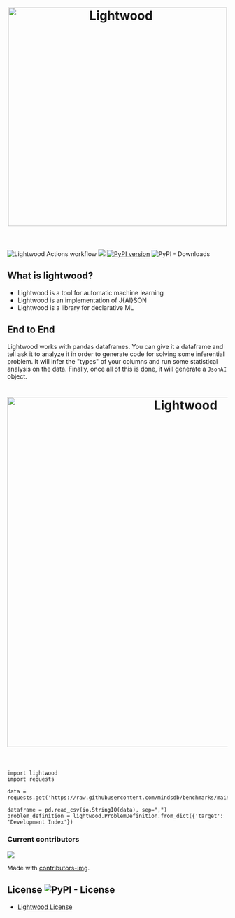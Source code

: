 <h1 align="center">
	<img width="500" src="https://github.com/mindsdb/mindsdb-docs/blob/master/mindsdb-docs/docs/assets/MindsDBLightwood@3x.png" alt="Lightwood">
	<br>
	<br>
</h1>

![Lightwood Actions workflow](https://github.com/mindsdb/lightwood/workflows/Lightwood%20Actions%20workflow/badge.svg)
![](https://img.shields.io/badge/python-3.6%20|%203.7|%203.8-brightgreen.svg)
[![PyPI version](https://badge.fury.io/py/lightwood.svg)](https://badge.fury.io/py/lightwood)
![PyPI - Downloads](https://img.shields.io/pypi/dm/lightwood)


## What is lightwood?

* Lightwood is a tool for automatic machine learning
* Lightwood is an implementation of J{AI}SON
* Lightwood is a library for declarative ML

## End to End

Lightwood works with pandas dataframes. You can give it a dataframe and tell ask it to analyze it in order to generate code for solving some inferential problem. It will infer the "types" of your columns and run some statistical analysis on the data. Finally, once all of this is done, it will generate a `JsonAI` object.

<h1 align="center">
	<img width="800" src="https://github.com/mindsdb/lightwood/blob/staging/docs/1.jpg" alt="Lightwood">
	<br>
	<br>
</h1>


```
import lightwood
import requests

data = requests.get('https://raw.githubusercontent.com/mindsdb/benchmarks/main/benchmarks/datasets/hdi/data.csv').text

dataframe = pd.read_csv(io.StringIO(data), sep=",")
problem_definition = lightwood.ProblemDefinition.from_dict({'target': 'Development Index'})
```




### Current contributors 

<a href="https://github.com/mindsdb/lightwood/graphs/contributors">
  <img src="https://contributors-img.web.app/image?repo=mindsdb/lightwood" />
</a>

Made with [contributors-img](https://contributors-img.web.app).

## License ![PyPI - License](https://img.shields.io/pypi/l/lightwood)

* [Lightwood License](https://github.com/mindsdb/lightwood/blob/master/LICENSE)
